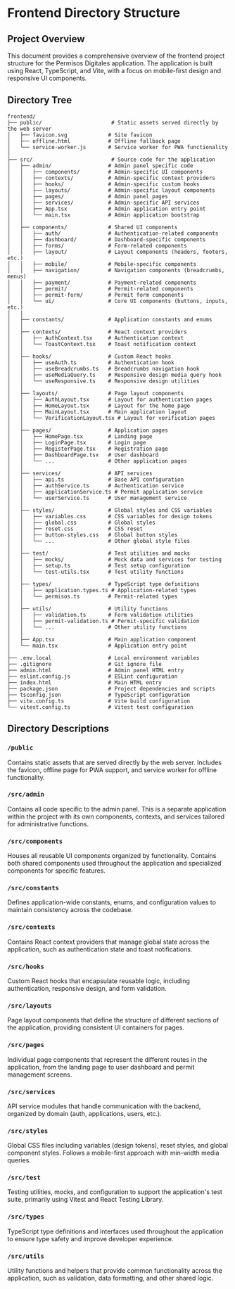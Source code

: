 # Frontend Directory Structure

## Project Overview
This document provides a comprehensive overview of the frontend project structure for the Permisos Digitales application. The application is built using React, TypeScript, and Vite, with a focus on mobile-first design and responsive UI components.

## Directory Tree

```
frontend/
├── public/                      # Static assets served directly by the web server
│   ├── favicon.svg             # Site favicon
│   ├── offline.html            # Offline fallback page
│   └── service-worker.js       # Service worker for PWA functionality
│
├── src/                         # Source code for the application
│   ├── admin/                  # Admin panel specific code
│   │   ├── components/         # Admin-specific UI components
│   │   ├── contexts/           # Admin-specific context providers
│   │   ├── hooks/              # Admin-specific custom hooks
│   │   ├── layouts/            # Admin-specific layout components
│   │   ├── pages/              # Admin panel pages
│   │   ├── services/           # Admin-specific API services
│   │   ├── App.tsx             # Admin application entry point
│   │   └── main.tsx            # Admin application bootstrap
│   │
│   ├── components/             # Shared UI components
│   │   ├── auth/               # Authentication-related components
│   │   ├── dashboard/          # Dashboard-specific components
│   │   ├── forms/              # Form-related components
│   │   ├── layout/             # Layout components (headers, footers, etc.)
│   │   ├── mobile/             # Mobile-specific components
│   │   ├── navigation/         # Navigation components (breadcrumbs, menus)
│   │   ├── payment/            # Payment-related components
│   │   ├── permit/             # Permit-related components
│   │   ├── permit-form/        # Permit form components
│   │   └── ui/                 # Core UI components (buttons, inputs, etc.)
│   │
│   ├── constants/              # Application constants and enums
│   │
│   ├── contexts/               # React context providers
│   │   ├── AuthContext.tsx     # Authentication context
│   │   └── ToastContext.tsx    # Toast notification context
│   │
│   ├── hooks/                  # Custom React hooks
│   │   ├── useAuth.ts          # Authentication hook
│   │   ├── useBreadcrumbs.ts   # Breadcrumbs navigation hook
│   │   ├── useMediaQuery.ts    # Responsive design media query hook
│   │   └── useResponsive.ts    # Responsive design utilities
│   │
│   ├── layouts/                # Page layout components
│   │   ├── AuthLayout.tsx      # Layout for authentication pages
│   │   ├── HomeLayout.tsx      # Layout for the home page
│   │   ├── MainLayout.tsx      # Main application layout
│   │   └── VerificationLayout.tsx # Layout for verification pages
│   │
│   ├── pages/                  # Application pages
│   │   ├── HomePage.tsx        # Landing page
│   │   ├── LoginPage.tsx       # Login page
│   │   ├── RegisterPage.tsx    # Registration page
│   │   ├── DashboardPage.tsx   # User dashboard
│   │   └── ...                 # Other application pages
│   │
│   ├── services/               # API services
│   │   ├── api.ts              # Base API configuration
│   │   ├── authService.ts      # Authentication service
│   │   ├── applicationService.ts # Permit application service
│   │   └── userService.ts      # User management service
│   │
│   ├── styles/                 # Global styles and CSS variables
│   │   ├── variables.css       # CSS variables for design tokens
│   │   ├── global.css          # Global styles
│   │   ├── reset.css           # CSS reset
│   │   ├── button-styles.css   # Global button styles
│   │   └── ...                 # Other global style files
│   │
│   ├── test/                   # Test utilities and mocks
│   │   ├── mocks/              # Mock data and services for testing
│   │   ├── setup.ts            # Test setup configuration
│   │   └── test-utils.tsx      # Test utility functions
│   │
│   ├── types/                  # TypeScript type definitions
│   │   ├── application.types.ts # Application-related types
│   │   └── permisos.ts         # Permit-related types
│   │
│   ├── utils/                  # Utility functions
│   │   ├── validation.ts       # Form validation utilities
│   │   ├── permit-validation.ts # Permit-specific validation
│   │   └── ...                 # Other utility functions
│   │
│   ├── App.tsx                 # Main application component
│   └── main.tsx                # Application entry point
│
├── .env.local                  # Local environment variables
├── .gitignore                  # Git ignore file
├── admin.html                  # Admin panel HTML entry
├── eslint.config.js            # ESLint configuration
├── index.html                  # Main HTML entry
├── package.json                # Project dependencies and scripts
├── tsconfig.json               # TypeScript configuration
├── vite.config.ts              # Vite build configuration
└── vitest.config.ts            # Vitest test configuration
```

## Directory Descriptions

### `/public`
Contains static assets that are served directly by the web server. Includes the favicon, offline page for PWA support, and service worker for offline functionality.

### `/src/admin`
Contains all code specific to the admin panel. This is a separate application within the project with its own components, contexts, and services tailored for administrative functions.

### `/src/components`
Houses all reusable UI components organized by functionality. Contains both shared components used throughout the application and specialized components for specific features.

### `/src/constants`
Defines application-wide constants, enums, and configuration values to maintain consistency across the codebase.

### `/src/contexts`
Contains React context providers that manage global state across the application, such as authentication state and toast notifications.

### `/src/hooks`
Custom React hooks that encapsulate reusable logic, including authentication, responsive design, and form validation.

### `/src/layouts`
Page layout components that define the structure of different sections of the application, providing consistent UI containers for pages.

### `/src/pages`
Individual page components that represent the different routes in the application, from the landing page to user dashboard and permit management screens.

### `/src/services`
API service modules that handle communication with the backend, organized by domain (auth, applications, users, etc.).

### `/src/styles`
Global CSS files including variables (design tokens), reset styles, and global component styles. Follows a mobile-first approach with min-width media queries.

### `/src/test`
Testing utilities, mocks, and configuration to support the application's test suite, primarily using Vitest and React Testing Library.

### `/src/types`
TypeScript type definitions and interfaces used throughout the application to ensure type safety and improve developer experience.

### `/src/utils`
Utility functions and helpers that provide common functionality across the application, such as validation, data formatting, and other shared logic.

